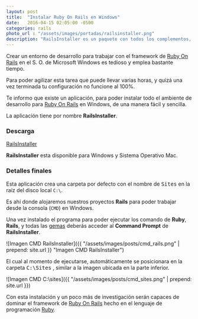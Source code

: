 ```yaml
---
layout: post
title:  "Instalar Ruby On Rails en Windows"
date:   2016-04-15 02:05:00 -0500
categories: rails 
photo_url : "/assets/images/portadas/railsinstaller.png"
description: "RailsInstaller es un paquete con todos los complementos, que crea un entorno de desarrollo para Ruby On Rails en Windows"
---
```


Crear un entorno de desarrollo para trabajar con el framework de <a class="link" href="http://rubyonrails.org/" rel="nofollow" target="_blank">Ruby On Rails</a> en el S. O. de Microsoft Windows es tedioso y emplea bastante tiempo.

Para poder agilizar esta tarea que puede llevar varias horas, y quizá una vez terminada tu configuración no funcione al 100%.

Te informo que existe un aplicación, para poder instalar todo el ambiente de desarrollo para <a class="link" href="http://rubyonrails.org/" rel="nofollow" target="_blank">Ruby On Rails</a> en Windows, de una manera fácil y sencilla.

La aplicación tiene por nombre **RailsInstaller**.

### Descarga

<a class="btn btn-link" href="http://railsinstaller.org/en" rel="nofollow" target="_blank">RailsInstaller</a>

**RailsInstaller** esta disponible para Windows y Sistema Operativo Mac.

### Detalles finales

Esta aplicación crea una carpeta por defecto con el nombre de <kbd>Sites</kbd> en la raíz del disco local `C:\`.

Es ahí donde alojaremos nuestros proyectos **Rails** para poder trabajar desde la consola (`CMD`) en Windows.

Una vez instalado el programa para poder ejecutar los comando de **Ruby**, **Rails**, y todas las <a class="link" href="https://rubygems.org/" rel="nofollow" target="_blank">gemas</a> deberás acceder al **Command Prompt** de **RailsInstaller**.

![Imagen CMD RailsInstaller]({{ "/assets/images/posts/cmd_rails.png" | prepend: site.url }} "Imagen CMD RailsInstaller")

El cual al momento de ejecutarse, automáticamente se posicionara en la carpeta <kbd>C:\Sites</kbd> , similar a la imagen ubicada en la parte inferior.

![Imagen CMD C:\sites]({{ "/assets/images/posts/cmd_sites.png" | prepend: site.url }})

Con esta instalación y un poco más de investigación serán capaces de dominar el framework de <a class="link" href="http://rubyonrails.org/" rel="nofollow" target="_blank">Ruby On Rails</a> hecho en el lenguaje de programación <a class="link" href="https://www.ruby-lang.org/es/" rel="nofollow" target="_blank">Ruby</a>.
